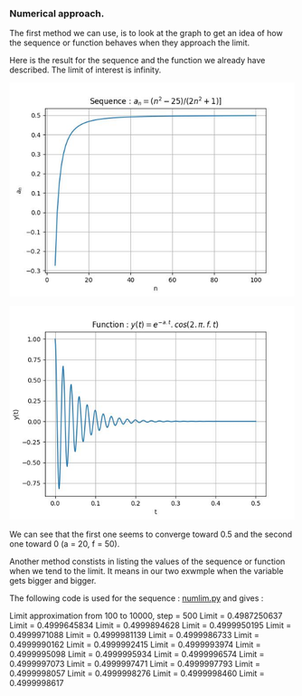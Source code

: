 ### Numerical approach.

The first method we can use, is to look at the graph to get an idea of how the sequence or function behaves when they approach the limit. 

Here is the result for the sequence and the function we already have described. The limit of interest is infinity.

![](num_seq2.jpg)

![](num_funcR2.jpg)

We can see that the first one seems to converge toward 0.5 and the second one toward 0 (a = 20, f = 50).

Another method constists in listing the values of the sequence or function when we tend to the limit. It means in our two exwmple when the variable gets bigger and bigger.

The following code is used for the sequence : [numlim.py](num_lim.py) and gives :

Limit approximation from 100 to 10000, step = 500
Limit = 0.4987250637
Limit = 0.4999645834
Limit = 0.4999894628
Limit = 0.4999950195
Limit = 0.4999971088
Limit = 0.4999981139
Limit = 0.4999986733
Limit = 0.4999990162
Limit = 0.4999992415
Limit = 0.4999993974
Limit = 0.4999995098
Limit = 0.4999995934
Limit = 0.4999996574
Limit = 0.4999997073
Limit = 0.4999997471
Limit = 0.4999997793
Limit = 0.4999998057
Limit = 0.4999998276
Limit = 0.4999998460
Limit = 0.4999998617
